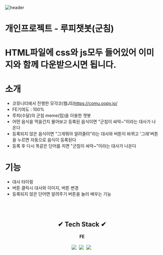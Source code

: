 ![header](https://capsule-render.vercel.app/api?type=wave&color=gradient&height=200&section=header&text=자바스크립트%20챗봇&fontAlign=50&fontAlignY=70&fontSize=90&fontColor=white)

# 개인프로젝트 - 루피챗봇(군침)
# HTML파일에 css와 js모두 들어있어 이미지와 함께 다운받으시면 됩니다.
# 소개
- 코뮤니티에서 진행한 모각코(웹JS)https://comu.oopy.io/
- FE기여도 : 100%
- 루피(수달)의 군침 meme(밈)을 이용한 챗봇
- 어떤 음식을 먹을건지 물어보고 등록된 음식이면 "군침이 싸악~"이라는 대사가 나온다
- 등록되지 않은 음식이면 "그게뭐야 알려줄텨"라는 대사와 버튼이 바뀌고 '그래'버튼을 누르면 자동으로 음식이 등록된다 
- 등록 후 다시 똑같은 단어를 치면 "군침이 싸악~"이라는 대사가 나온다
# 기능
- 대사 타이핑
- 버튼 클릭시 대사와 이미지, 버튼 변경
- 등록되지 않은 단어면 알려주기 버튼을 눌러 배우는 기능
  
<br><br>
<h2 align="center">✔ Tech Stack ✔</h2>
<h4 align="center">FE</h4>
<p align="center">
  <img src="https://img.shields.io/badge/HTML5-E34F26?style=flat-square&logo=html5&logoColor=white"/></a>&nbsp 
  <img src="https://img.shields.io/badge/CSS3-1572B6?style=flat-square&logo=css3&logoColor=white"/></a>&nbsp 
  <img src="https://img.shields.io/badge/Javascript-ffb13b?style=flat-square&logo=javascript&logoColor=white"/></a>&nbsp 
<br><br>
<br>

